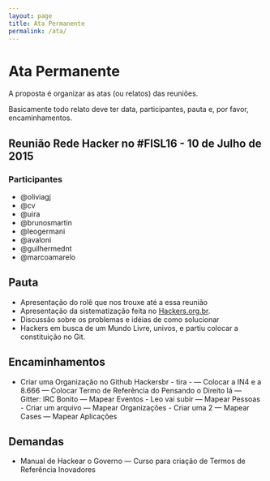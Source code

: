 ```yaml
---
layout: page
title: Ata Permanente
permalink: /ata/
---
```


# Ata Permanente

A proposta é organizar as atas (ou relatos) das reuniões. 

Basicamente todo relato deve ter data, participantes, pauta e, por favor, encaminhamentos. 

## Reunião Rede Hacker no #FISL16 - 10 de Julho de 2015

### Participantes
- @oliviagj
- @cv
- @uira
- @brunosmartin
- @leogermani
- @avaloni
- @guilhermednt
- @marcoamarelo

## Pauta 
- Apresentação do rolê que nos trouxe até a essa reunião
- Apresentação da sistematização feita no [Hackers.org.br](https://hackers.org.br).
- Discussão sobre os problemas e idéias de como solucionar
- Hackers em busca de um Mundo Livre, univos, e partiu colocar a constituição no Git.

## Encaminhamentos
- Criar uma Organização no Github Hackersbr - tira - 
— Colocar a IN4 e a 8.666
— Colocar Termo de Referência do Pensando o Direito lá
— Gitter: IRC Bonito
— Mapear Eventos - Leo vai subir 
— Mapear Pessoas - Criar um arquivo
— Mapear Organizações - Criar uma 2
— Mapear Cases
— Mapear Aplicações

## Demandas

- Manual de Hackear o Governo
— Curso para criação de Termos de Referência Inovadores

